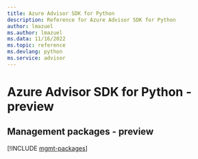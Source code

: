 ```yaml
---
title: Azure Advisor SDK for Python
description: Reference for Azure Advisor SDK for Python
author: lmazuel
ms.author: lmazuel
ms.data: 11/16/2022
ms.topic: reference
ms.devlang: python
ms.service: advisor
---
```

# Azure Advisor SDK for Python - preview

## Management packages - preview
[!INCLUDE [mgmt-packages](advisor-mgmt-index.md)]